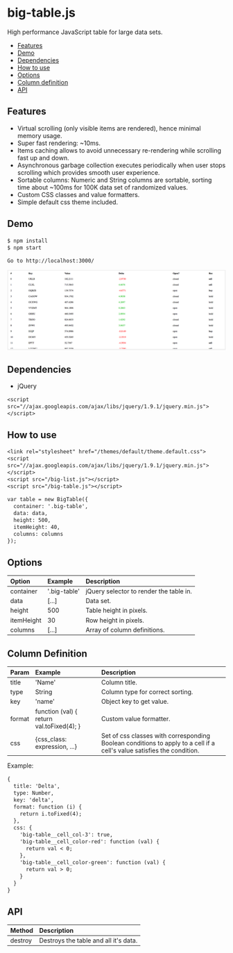 # big-table.js
High performance JavaScript table for large data sets.

* [Features](#features)
* [Demo](#demo)
* [Dependencies](#dependencies)
* [How to use](#how-to-use)
* [Options](#options)
* [Column definition](#column-definitions)
* [API](#api)

## Features
* Virtual scrolling (only visible items are rendered), hence minimal memory usage.
* Super fast rendering: ~10ms.
* Items caching allows to avoid unnecessary re-rendering while scrolling fast up and down.
* Asynchronous garbage collection executes periodically when user stops scrolling which provides smooth user experience.
* Sortable columns: Numeric and String columns are sortable, sorting time about ~100ms for 100K data set of randomized values.
* Custom CSS classes and value formatters.
* Simple default css theme included.


## Demo

```
$ npm install
$ npm start
```

```
Go to http://localhost:3000/
```

![](assets/screenshot.png?raw=true)


## Dependencies
* jQuery

```
<script src="//ajax.googleapis.com/ajax/libs/jquery/1.9.1/jquery.min.js"></script>
```


## How to use


```
<link rel="stylesheet" href="/themes/default/theme.default.css">
<script src="//ajax.googleapis.com/ajax/libs/jquery/1.9.1/jquery.min.js"></script>
<script src="/big-list.js"></script>
<script src="/big-table.js"></script>
```

```
var table = new BigTable({
  container: '.big-table',
  data: data,
  height: 500,
  itemHeight: 40,
  columns: columns
});
```

## Options
Option | Example | Description
:-- | :-- | :--
container | '.big-table' | jQuery selector to render the table in.
data | [...] | Data set.
height | 500 | Table height in pixels.
itemHeight | 30 | Row height in pixels.
columns | [...] | Array of column definitions.

## Column Definition
Param | Example | Description
:-- | :-- | :--
title | 'Name' | Column title.
type | String | Column type for correct sorting.
key | 'name' | Object key to get value.
format | function (val) { return val.toFixed(4); } | Custom value formatter.
css | {css_class: expression, ...} | Set of css classes with corresponding Boolean conditions to apply to a cell if a cell's value satisfies the condition.

Example:
```
{
  title: 'Delta', 
  type: Number,
  key: 'delta',
  format: function (i) {
    return i.toFixed(4);
  },
  css: {
    'big-table__cell_col-3': true,
    'big-table__cell_color-red': function (val) {
      return val < 0;
    },
    'big-table__cell_color-green': function (val) {
      return val > 0;
    }
  }
}
```

## API

Method | Description
:-- | :--
destroy | Destroys the table and all it's data.
